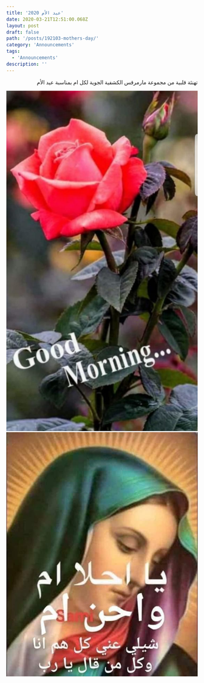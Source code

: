 ```yaml
---
title: 'عيد الأم 2020'
date: 2020-03-21T12:51:00.068Z
layout: post
draft: false
path: '/posts/192103-mothers-day/'
category: 'Announcements'
tags:
  - 'Announcements'
description: ''
---
```


<div dir="rtl">

تهنئة قلبية من مجموعة مارمرقس الكشفية الجوية لكل ام بمناسبة عيد الأم
</div>

![](p1.jpeg)
![](p2.jpeg)